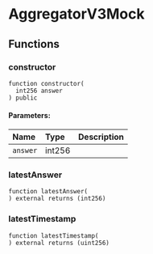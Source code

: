 # AggregatorV3Mock





## Functions
### constructor
```solidity
function constructor(
  int256 answer
) public
```


#### Parameters:
| Name | Type | Description                                                          |
| :--- | :--- | :------------------------------------------------------------------- |
|`answer` | int256 | 


### latestAnswer
```solidity
function latestAnswer(
) external returns (int256)
```




### latestTimestamp
```solidity
function latestTimestamp(
) external returns (uint256)
```




